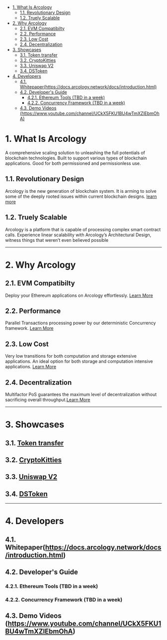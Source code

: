 - [1. What Is Arcology](#1-what-is-arcology)
  - [1.1. Revolutionary Design](#11-revolutionary-design)
  - [1.2. Truely Scalable](#12-truely-scalable)
- [2. Why Arcology](#2-why-arcology)
  - [2.1. EVM Compatibilty](#21-evm-compatibilty)
  - [2.2. Performance](#22-performance)
  - [2.3. Low Cost](#23-low-cost)
  - [2.4. Decentralization](#24-decentralization)
- [3. Showcases](#3-showcases)
  - [3.1.  Token transfer](#31--token-transfer)
  - [3.2.  CryptoKitties](#32--cryptokitties)
  - [3.3.  Uniswap V2](#33--uniswap-v2)
  - [3.4.  DSToken](#34--dstoken)
- [4. Developers](#4-developers)
  - [4.1. Whitepaper(https://docs.arcology.network/docs/introduction.html)](#41-whitepaperhttpsdocsarcologynetworkdocsintroductionhtml)
  - [4.2. Developer's Guide](#42-developers-guide)
    - [4.2.1. Ethereum Tools (TBD in a week)](#421-ethereum-tools-tbd-in-a-week)
    - [4.2.2. Concurrency Framework  (TBD in a week)](#422-concurrency-framework--tbd-in-a-week)
  - [4.3. Demo Videos (https://www.youtube.com/channel/UCkX5FKU1BU4wTmXZlEbmOhA)](#43-demo-videos-httpswwwyoutubecomchanneluckx5fku1bu4wtmxzlebmoha)
  
# 1. What Is Arcology

A comprehensive scaling solution to unleashing the full potentials of blockchain technologies. Built to support various types of blockchain applications. Good for both permissioned and permissionless use.

## 1.1. Revolutionary Design

Arcology is the new generation of blockchain system. It is arming to solve some of the deeply rooted issues within current blockchain designs. [learn more](https://github.com/arcology-network/benchmarking/blob/e56585bd4d4739698d6d724980d5709419011cac/arcology-overview/arcology-overview.md)

## 1.2. Truely Scalable

Arcology is a platform that is capable of processing complex smart contract calls. Experience linear scalability with Arcology’s Architectural Design, witness things that weren’t even believed possible


---
# 2. Why Arcology

## 2.1. EVM Compatibilty
Deploy your Ethereum applications on Arcology effortlessly. [Learn More]()

## 2.2. Performance
Parallel Transactions processing power by our deterministic Concurrency framework. [Learn More]()

## 2.3. Low Cost
Very low transitions for both  computation and storage extensive applications. An ideal option for both storage and computation intensive applications. [Learn More]()

## 2.4. Decentralization
Multifactor PoS guarantees the maximum level of decentralization without sacrificing overall throughput.[Learn More]()

---
# 3. Showcases
## 3.1.  [Token transfer](https://github.com/arcology-network/parallel-coin-transfer)
## 3.2.  [CryptoKitties](https://github.com/arcology-network/parallel-kitties)
## 3.3.  [Uniswap V2](https://github.com/arcology-network/uniswap-v2-testing)
## 3.4.  [DSToken](https://github.com/arcology-network/parallel-dstoken)

---
# 4. Developers
## 4.1. Whitepaper(https://docs.arcology.network/docs/introduction.html)
## 4.2. Developer's Guide 
### 4.2.1. Ethereum Tools (TBD in a week)
### 4.2.2. Concurrency Framework  (TBD in a week)
## 4.3. Demo Videos (https://www.youtube.com/channel/UCkX5FKU1BU4wTmXZlEbmOhA)